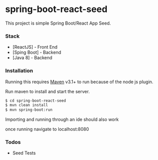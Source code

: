 # spring-boot-react-seed

This project is simple Spring Boot/React App Seed.

  
### Stack

* [ReactJS] - Front End
* [Sping Boot] - Backend
* [Java 8] - Backend

### Installation

Running this requires [Maven](https://maven.apache.org/install.html) v3.1+ to run because of the node js plugin.

Run maven to install and start the server.

```sh
$ cd spring-boot-react-seed
$ mvn clean install
$ mvn spring-boot:run
```

Importing and running through an ide should also work

once running navigate to localhost:8080

### Todos

 - Seed Tests